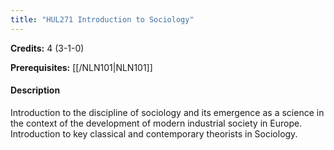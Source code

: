 ```yaml
---
title: "HUL271 Introduction to Sociology"
---
```

**Credits:** 4 (3-1-0)

**Prerequisites:** [[/NLN101|NLN101]]

#### Description
Introduction to the discipline of sociology and its emergence as a science in the context of the development of modern industrial society in Europe. Introduction to key classical and contemporary theorists in Sociology.